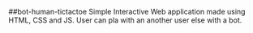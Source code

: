 ##bot-human-tictactoe
Simple Interactive Web application made using HTML, CSS and JS. User can pla with an another user else with a bot. 
